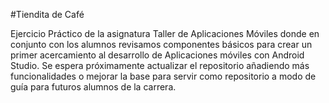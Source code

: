 #Tiendita de Café

Ejercicio Práctico de la asignatura Taller de Aplicaciones Móviles donde en conjunto con los alumnos revisamos componentes básicos para crear un primer acercamiento al desarrollo de Aplicaciones móviles con Android Studio.
Se espera próximamente actualizar el repositorio añadiendo más funcionalidades o mejorar la base para servir como repositorio a modo de guía para futuros alumnos de la carrera.
